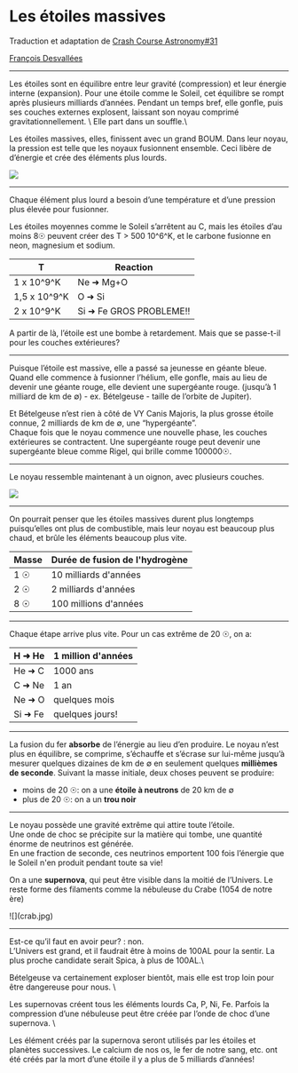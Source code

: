 # Les étoiles massives
Traduction et adaptation de [Crash Course Astronomy#31](https://www.youtube.com/playlist?list=PL8dPuuaLjXtPAJr1ysd5yGIyiSFuh0mIL)

[François Desvallées](http://www.roya.org/fr/tag_f:accueil)

----


<div class="container">
<div class="left_block">
Les étoiles sont en équilibre entre leur gravité (compression) et leur énergie interne (expansion). 
Pour une étoile comme le Soleil, cet équilibre se rompt après plusieurs milliards d’années. Pendant un temps bref, elle gonfle, puis ses couches externes explosent, laissant son noyau comprimé gravitationnellement. \ 
Elle part dans un souffle.\

Les étoiles massives, elles, finissent avec un grand BOUM. Dans leur noyau, la pression est telle que les noyaux fusionnent ensemble. Ceci libère de d’énergie et crée des éléments plus lourds. 
</div>
<div class="right_block">
<img src="hydrogen_fusion.svg" />
</div>
</div>

----

Chaque élément plus lourd a besoin d’une température et d’une pression plus élevée pour fusionner. 

Les étoiles moyennes comme le Soleil s’arrêtent au C, mais les étoiles d’au moins 8☉ peuvent créer des T > 500 10^6^K, et le carbone fusionne en neon, magnesium et sodium. 

| T       | Reaction |
|---------|----------|
|1 x 10^9^K   |  Ne ➜ Mg+O |  
|1,5 x 10^9^K| O ➜ Si |
|2 x 10^9^K | Si ➜ Fe  GROS PROBLEME!! |

A partir de là, l’étoile est une bombe à retardement. 
Mais que se passe-t-il pour les couches extérieures?

----

Puisque l’étoile est massive, elle a passé sa jeunesse en géante bleue. Quand elle commence à fusionner l’hélium, elle gonfle, mais au lieu de devenir une géante rouge, elle devient une supergéante rouge. (jusqu’à 1 milliard de km de ∅) - ex. Bételgeuse - taille de l’orbite de Jupiter). 

<div class="notes">
Et Bételgeuse n’est rien à côté de VY Canis Majoris, la plus grosse étoile connue, 2 milliards de km de ∅, une “hypergéante”.
</div>
Chaque fois que le noyau commence une nouvelle phase, les couches extérieures se contractent. Une supergéante rouge peut devenir une supergéante bleue comme Rigel, qui brille comme 100000☉.

----

Le noyau ressemble maintenant à un oignon, avec plusieurs couches.

![](fusion_shells.png)


----

On pourrait penser que les étoiles massives durent plus longtemps puisqu’elles ont plus de combustible, mais leur noyau est beaucoup plus chaud, et brûle les éléments beaucoup plus vite. 

|Masse | Durée de fusion de l'hydrogène|
|------|-------|
|1 ☉   | 10 milliards d'années  |
|2 ☉   | 2 milliards d'années |
|8 ☉   | 100 millions d'années |

----

Chaque étape arrive plus vite. 
Pour un cas extrême de 20 ☉, on a:

|H ➜ He | 1 million d'années | 
|------|-------|
|He ➜ C | 1000 ans|
|C ➜ Ne | 1 an |
|Ne ➜ O | quelques mois|
|Si ➜ Fe | quelques jours! |

----

La fusion du fer **absorbe** de l’énergie au lieu d’en produire. Le noyau n’est plus en équilibre, se comprime, s’échauffe et s’écrase sur lui-même jusqu’à mesurer quelques dizaines de km de ∅ en seulement quelques **millièmes de seconde**.
Suivant la masse initiale, deux choses peuvent se produire:

- moins de 20 ☉: on a une **étoile à neutrons** de 20 km de ∅
- plus de 20 ☉: on a un **trou noir**

----

<div class="container">
<div class="left_block">

Le noyau possède une gravité extrême qui attire toute l’étoile. \
Une onde de choc se précipite sur la matière qui tombe, une quantité énorme de neutrinos est générée. \
En une fraction de seconde, ces neutrinos emportent 100 fois l’énergie que le Soleil n'en produit pendant toute sa vie!

On a une **supernova**, qui peut être visible dans la moitié de l’Univers. Le reste forme des filaments comme la nébuleuse du Crabe (1054 de notre ère)

</div>
<div class="right_block">
![](crab.jpg)
</div>
</div>



----

Est-ce qu’il faut en avoir peur? : non. \
L’Univers est grand, et il faudrait être à moins de 100AL pour la sentir. La plus proche candidate serait Spica, à plus de 100AL.\ 

Bételgeuse va certainement exploser bientôt, mais elle est trop loin pour être dangereuse pour nous. \

Les supernovas créent tous les éléments lourds Ca, P, Ni, Fe. Parfois la compression d’une nébuleuse peut être créée par l’onde de choc d’une supernova. \

Les élément créés par la supernova seront utilisés par les étoiles et planètes successives. Le calcium de nos os, le fer de notre sang, etc. ont été créés par la mort d’une étoile il y a plus de 5 milliards d’années!

